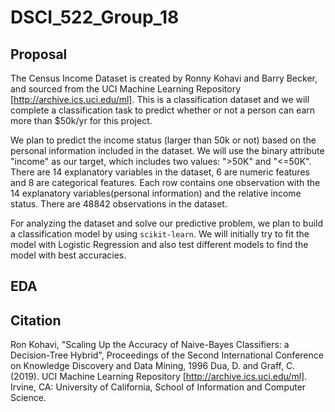# DSCI_522_Group_18

## Proposal

The Census Income Dataset is created by Ronny Kohavi and Barry Becker, and sourced from the UCI Machine Learning Repository [http://archive.ics.uci.edu/ml]. This is a classification dataset and we will complete a classification task to predict whether or not a person can earn more than $50k/yr for this project. 

We plan to predict the income status (larger than 50k or not) based on the personal information included in the dataset. We will use the binary attribute "income" as our target, which includes two values: ">50K" and "<=50K". There are 14 explanatory variables in the dataset, 6 are numeric features and 8 are categorical features. Each row contains one observation with the 14 explanatory variables(personal information) and the relative income status. There are 48842 observations in the dataset.

For analyzing the dataset and solve our predictive problem, we plan to build a classification model by using `scikit-learn`. We will initially try to fit the model with Logistic Regression and also test different models to find the model with best accuracies.

## EDA


## Citation
Ron Kohavi, "Scaling Up the Accuracy of Naive-Bayes Classifiers: a Decision-Tree Hybrid", Proceedings of the Second International Conference on Knowledge Discovery and Data Mining, 1996
Dua, D. and Graff, C. (2019). UCI Machine Learning Repository [http://archive.ics.uci.edu/ml]. Irvine, CA: University of California, School of Information and Computer Science.